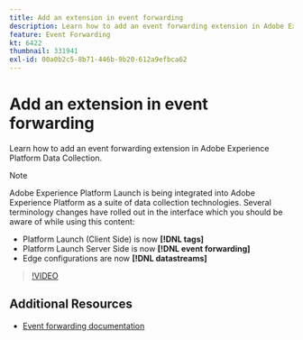 ```yaml
---
title: Add an extension in event forwarding
description: Learn how to add an event forwarding extension in Adobe Experience Platform Data Collection.
feature: Event Forwarding
kt: 6422
thumbnail: 331941
exl-id: 00a0b2c5-8b71-446b-9b20-612a9efbca62
---
```

# Add an extension in event forwarding

Learn how to add an event forwarding extension in Adobe Experience Platform Data Collection.

>[!NOTE]
>
>Adobe Experience Platform Launch is being integrated into Adobe Experience Platform as a suite of data collection technologies. Several terminology changes have rolled out in the interface which you should be aware of while using this content:
>
> * Platform Launch (Client Side) is now **[!DNL tags]** 
> * Platform Launch Server Side is now **[!DNL event forwarding]** 
> * Edge configurations are now **[!DNL datastreams]**

>[!VIDEO](https://video.tv.adobe.com/v/331941?quality=12&learn=on)

## Additional Resources

* [Event forwarding documentation](https://experienceleague.adobe.com/docs/experience-platform/tags/event-forwarding/overview.html)
